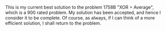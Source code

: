 This is my current best solution to the problem 1758B "XOR = Average", which is a 900 rated problem. My solution has been accepted, and hence I consider it to be complete. Of course, as always, if I can think of a more efficient solution, I shall return to the problem.
